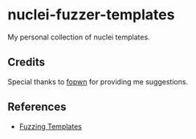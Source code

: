 # nuclei-fuzzer-templates

My personal collection of nuclei templates.

## Credits

Special thanks to [fopwn](https://github.com/notnci) for providing me suggestions.

## References

- [Fuzzing Templates](https://github.com/projectdiscovery/fuzzing-templates)
